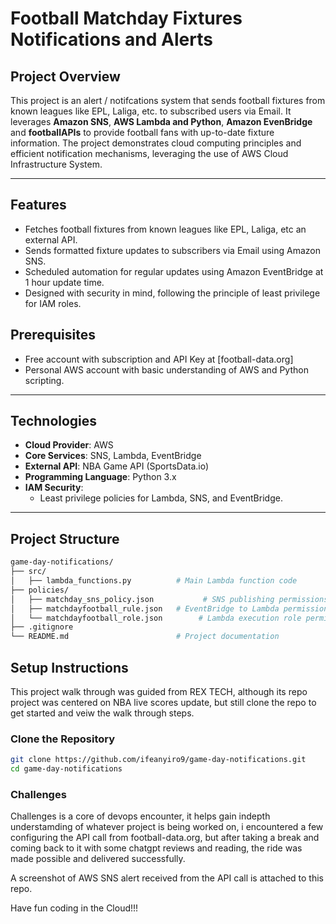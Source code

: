 # Football Matchday Fixtures Notifications and Alerts 

## **Project Overview**
This project is an alert / notifcations system that sends football fixtures from known leagues like EPL, Laliga, etc.  to subscribed users via Email. It leverages **Amazon SNS**, **AWS Lambda and Python**, **Amazon EvenBridge** and **footballAPIs** to provide football fans with up-to-date fixture information. The project demonstrates cloud computing principles and efficient notification mechanisms, leveraging the use of AWS Cloud Infrastructure System.

---

## **Features**
- Fetches football fixtures from known leagues like EPL, Laliga, etc an external API.
- Sends formatted fixture updates to subscribers via Email using Amazon SNS.
- Scheduled automation for regular updates using Amazon EventBridge at 1 hour update time.
- Designed with security in mind, following the principle of least privilege for IAM roles.

## **Prerequisites**
- Free account with subscription and API Key at [football-data.org]
- Personal AWS account with basic understanding of AWS and Python scripting.

---

## **Technologies**
- **Cloud Provider**: AWS
- **Core Services**: SNS, Lambda, EventBridge
- **External API**: NBA Game API (SportsData.io)
- **Programming Language**: Python 3.x
- **IAM Security**:
  - Least privilege policies for Lambda, SNS, and EventBridge.

---

## **Project Structure**
```bash
game-day-notifications/
├── src/
│   ├── lambda_functions.py          # Main Lambda function code
├── policies/
│   ├── matchday_sns_policy.json           # SNS publishing permissions
│   ├── matchdayfootball_rule.json   # EventBridge to Lambda permissions
│   └── matchdayfootball_role.json        # Lambda execution role permissions
├── .gitignore
└── README.md                        # Project documentation
```

## **Setup Instructions**

This project walk through was guided from REX TECH, although its repo project was centered on NBA live scores update, but still clone the repo to get started and veiw the walk through steps.

### **Clone the Repository**
```bash
git clone https://github.com/ifeanyiro9/game-day-notifications.git
cd game-day-notifications
```

### **Challenges**

Challenges is a core of devops encounter, it helps gain indepth understamding of whatever project is being worked on, i encountered a few configuring the API call from football-data.org, but after taking a break and coming back to it with some chatgpt reviews and reading, the ride was made possible and delivered successfully.

A screenshot of AWS SNS alert received from the API call is attached to this repo.

Have fun coding in the Cloud!!!